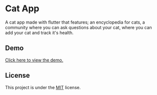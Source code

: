 # Cat App

A cat app made with flutter that features; an encyclopedia for cats, a community where you can ask questions about your cat, where you can add your cat and track it's health.

## Demo

[Click here to view the demo.](https://drive.google.com/file/d/1mnH4iYr55nVnKRm5cY8hN2EBCbTHMdQc/view?usp=sharing)

## License

This project is under the [MIT](#) license.

